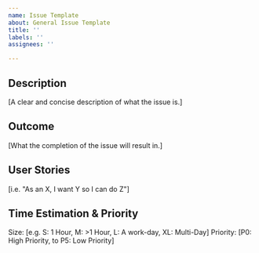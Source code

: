```yaml
---
name: Issue Template
about: General Issue Template
title: ''
labels: ''
assignees: ''

---
```


## Description
[A clear and concise description of what the issue is.]

## Outcome
[What the completion of the issue will result in.]

## User Stories
[i.e. "As an X, I want Y so I can do Z"]

## Time Estimation & Priority
Size: [e.g. S: 1 Hour, M: >1 Hour, L: A work-day, XL: Multi-Day]
Priority: [P0: High Priority, to P5: Low Priority]
